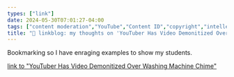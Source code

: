 ```yaml
---
types: ["link"]
date: 2024-05-30T07:01:27-04:00
tags: ["content moderation","YouTube","Content ID","copyright","intellectual property"]
title: "🔗 linkblog: my thoughts on 'YouTuber Has Video Demonitized Over Washing Machine Chime'"
---
```

Bookmarking so I have enraging examples to show my students.

[link to "YouTuber Has Video Demonitized Over Washing Machine Chime"](https://www.techdirt.com/2024/05/29/youtuber-has-video-demonitized-over-washing-machine-chime/)
